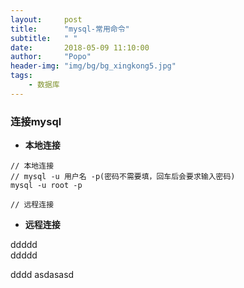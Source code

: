 ```yaml
---
layout:     post
title:      "mysql-常用命令"
subtitle:   " "
date:       2018-05-09 11:10:00
author:     "Popo"
header-img: "img/bg/bg_xingkong5.jpg"
tags:
    - 数据库
---
```


### 连接mysql
* **本地连接**

```
// 本地连接
// mysql -u 用户名 -p(密码不需要填，回车后会要求输入密码)
mysql -u root -p

// 远程连接

```

* **远程连接**

ddddd<br/>
ddddd<br/>


dddd
asdasasd